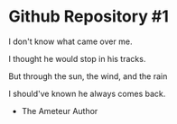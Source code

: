 # Github Repository #1
I don't know what came over me.

I thought he would stop in his tracks.

But through the sun, the wind, and the rain

I should've known he always comes back.

- The Ameteur Author
